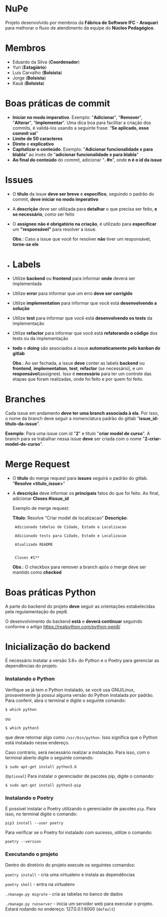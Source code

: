# NuPe
Projeto desenvolvido por membros da **Fábrica de Software IFC - Araquari** para melhorar o fluxo de atendimento da equipe do **Núcleo Pedagógico**.
# Membros
 - Eduardo da Silva (**Coordenador**)
 - Yuri (**Estagiário**)
 - Luis Carvalho (**Bolsista**)
 - Jorge (**Bolsista**)
 - Kauã (**Bolsista**)
# Boas práticas de commit
 - **Iniciar no modo imperativo**. Exemplo: "**Adicionar**", "**Remover**", "**Alterar**", "**Implementar**".
 Uma dica boa para facilitar a criação dos commits, é validá-los usando a seguinte frase: “**Se aplicado, esse commit vai**”
 - **Limite de 50 caracteres**
 - **Direto** e **explicativo**
 - **Capitalizar o conteúdo**. Exemplo: "**Adicionar funcionalidade x para blabla**" ao invés de "**adicionar funcionalidade x para blabla**"
 - **Ao final do conteúdo** do commit, adicionar "**. #n**", onde **n é o id da issue**
# Issues
 - O **título** da issue **deve ser breve** e **específico**, seguindo o padrão do commit, **deve iniciar no modo imperativo**
 - A **descrição** deve ser utilizada para **detalhar** o que precisa ser feito, **e se necessário**, como ser feito
 - O **assignee** **não é obrigatório na criação**, é utilizado para **especificar** um **"responsável"** para resolver a issue. 
 
	**Obs**.: Caso a issue que você for resolver **não** tiver um responsável, **torne-se ele**
 - # Labels
 - Utilize **backend** ou **frontend** para informar **onde** deverá ser implementada
 - Utilize **error** para informar que um erro **deve ser corrigido**
 - Utilize **implementation** para informar que você está **desenvolvendo a solução**
 - Utilize **test** para informar que você está **desenvolvendo os tests** da implementação
 - Utilize **refactor** para informar que você está **refatorando o código** dos tests ou da implementação
 - **todo** e **doing** são associados a issue **automaticamente pelo kanban do gitlab**
 
	 **Obs**.: Ao ser fechada, a issue **deve** conter as labels **backend** ou **frontend**, **implementation**, **test**, **refactor** (se necessário), e um **responsável**(assignee). 
Isso é **necessário** para ter um controle das etapas que foram realizadas, onde foi feito e por quem foi feito.
# Branches
Cada issue em andamento **deve ter uma branch associada à ela**.
Por isso, o nome da branch deve seguir a nomenclatura padrão do gitlab "**issue_id-titulo-da-issue**".

**Exemplo**: Para uma issue com id "**2**" e título "**criar model de curso**". A branch para se trabalhar nessa issue **deve** ser criada com o nome "**2-criar-model-de-curso**".
# Merge Request
- O **título** do merge request para **issues** seguirá o padrão do gitlab. "**Resolve <titulo_issue>**"
-  A **descrição** deve informar os **principais** fatos do que foi feito. Ao final, adicionar **Closes #issue_id**

	Exemplo de merge request:
	
	**Título**: Resolve "Criar model de localizacao"
	**Descrição**:
	
		Adicionado tabelas de Cidade, Estado e Localizacao
		
	    Adicionado tests para Cidade, Estado e Localizacao
	    
	    Atualizado README


		Closes #1**
	**Obs**.: O checkbox para remover a branch após o merge deve ser mantido como **checked**

# Boas práticas Python
A parte do backend do  projeto **deve** seguir as orientações estabelecidas pela regulamentação do pep8.

O desenvolvimento do backend **está** e **deverá continuar** seguindo conforme o artigo https://realpython.com/python-pep8/

# Inicialização  do backend
É necessário instalar a versão 3.6+ do Python e o Poetry para gerenciar as dependências do projeto.

### Instalando o Python
Verifique se já tem o Python instalado, se você usa GNU/Linux, provavelmente já possui alguma versão do Python instalada por padrão. Para conferir, abra o terminal e digite o seguinte comando:

`$ which python`

ou

`$ which python3`

que deve retornar algo como  `/usr/bin/python`. Isso significa que o Python está instalado nesse endereço.

Caso contrário, será necessário realizar a instalação. Para isso, com o terminal aberto digite o seguinte comando:

`$ sudo apt-get install python3.6`

(`Optional`) Para instalar o gerenciador de pacotes pip, digite o comando:

`$ sudo apt-get install python3-pip`

### Instalando o Poetry
É possível instalar o Poetry utilizando o gerenciador de pacotes  `pip`. Para isso, no terminal digite o comando:

`pip3 install --user poetry`

Para verificar se o Poetry foi instalado com sucesso, utilize o comando:

`poetry --version`

### Executando o projeto
Dentro do diretório do projeto execute os seguintes comandos:

`poetry install` - cria uma virtualenv e instala as dependências

`poetry shell` - entra na virtualenv 

`./manage.py migrate` - cria as tabelas no banco de dados

`./manage.py runserver` - inicia um servidor web para executar o projeto. Estará rodando no endereço: 127.0.0.1:8000 (`default`)
